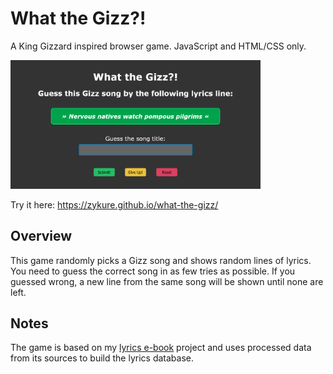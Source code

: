 # What the Gizz?!

A King Gizzard inspired browser game. JavaScript and HTML/CSS only.

<img src="./screenshot.png" alt="Screenshot image" width="400"/>

Try it here: https://zykure.github.io/what-the-gizz/


## Overview

This game randomly picks a Gizz song and shows random lines of lyrics.
You need to guess the correct song in as few tries as possible.
If you guessed wrong, a new line from the same song will be shown until none are left.

## Notes

The game is based on my [lyrics e-book](https://github.com/zykure/KGLW-TheBook) project
and uses processed data from its sources to build the lyrics database.
